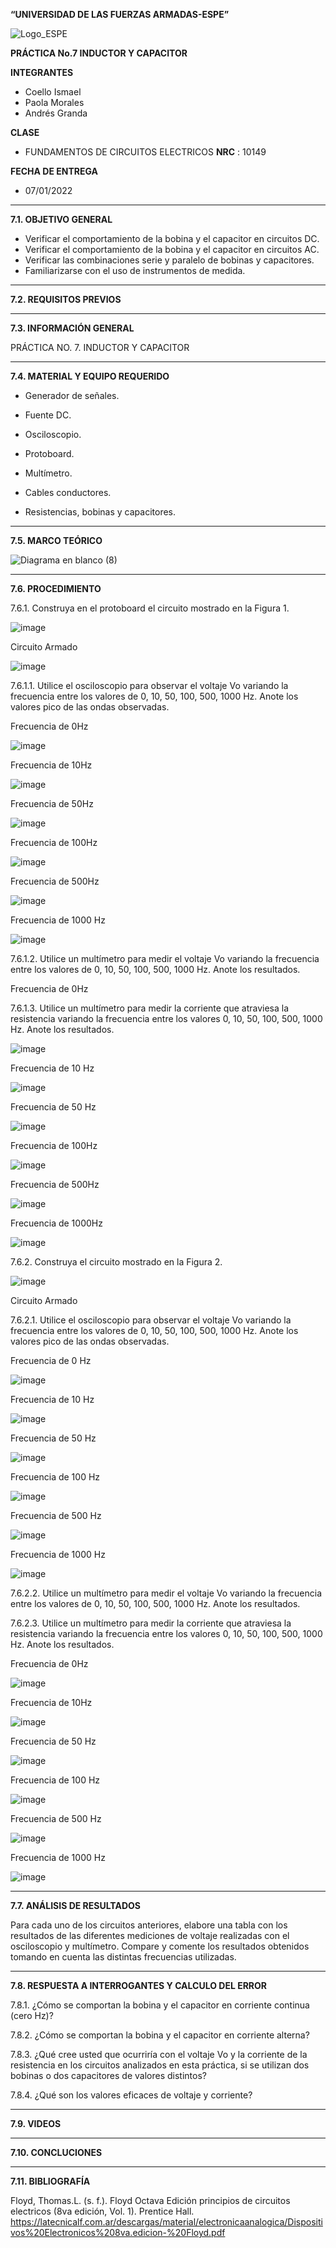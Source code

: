 **“UNIVERSIDAD DE LAS FUERZAS ARMADAS-ESPE”**


![Logo_ESPE](https://user-images.githubusercontent.com/93800511/140828546-04ee2765-180c-4e68-84cf-8bca73c21c5f.png)

**PRÁCTICA No.7 INDUCTOR Y CAPACITOR**

**INTEGRANTES**
* Coello Ismael 
* Paola Morales 
* Andrés Granda
 
**CLASE**
* FUNDAMENTOS DE CIRCUITOS ELECTRICOS **NRC** : 10149

**FECHA DE ENTREGA**
* 07/01/2022
--------------------------------------------------------------------------------------------------------------------------------------------------------------------------------

**7.1. OBJETIVO GENERAL**

- Verificar el comportamiento de la bobina y el capacitor en circuitos DC.
- Verificar el comportamiento de la bobina y el capacitor en circuitos AC.
- Verificar las combinaciones serie y paralelo de bobinas y capacitores.
- Familiarizarse con el uso de instrumentos de medida. 
--------------------------------------------------------------------------------------------------------------------------------------------------------------------------------

**7.2. REQUISITOS PREVIOS**








--------------------------------------------------------------------------------------------------------------------------------------------------------------------------------


**7.3. INFORMACIÓN GENERAL**

PRÁCTICA NO. 7. INDUCTOR Y CAPACITOR

--------------------------------------------------------------------------------------------------------------------------------------------------------------------------------


**7.4. MATERIAL Y EQUIPO REQUERIDO**

- Generador de señales.

- Fuente DC.

- Osciloscopio.

- Protoboard.

- Multímetro.

- Cables conductores.

- Resistencias, bobinas y capacitores. 

--------------------------------------------------------------------------------------------------------------------------------------------------------------------------------


**7.5. MARCO TEÓRICO**

![Diagrama en blanco (8)](https://user-images.githubusercontent.com/93800511/153280027-5f4f2794-9095-4c8e-84e1-b302aa21df91.png)

--------------------------------------------------------------------------------------------------------------------------------------------------------------------------------


**7.6. PROCEDIMIENTO**

7.6.1. Construya en el protoboard el circuito mostrado en la Figura 1.

![image](https://user-images.githubusercontent.com/93835587/152986655-21ba3f8f-6de8-4bde-96b8-e148534581c9.png)

Circuito Armado 

![image](https://user-images.githubusercontent.com/93835587/153304567-7b6cb715-41b6-4008-9220-8496053e2ad1.png)


7.6.1.1. Utilice el osciloscopio para observar el voltaje Vo variando la frecuencia entre los valores de 0, 10, 50, 100, 500, 1000 Hz. Anote los valores pico de las ondas observadas.

Frecuencia de 0Hz

![image](https://user-images.githubusercontent.com/93835587/153304613-c6389dff-b3b7-4883-ad18-36de79c5e070.png)


Frecuencia de 10Hz

![image](https://user-images.githubusercontent.com/93835587/153304679-168d6b4e-2830-4314-8a53-49faef0a444e.png)


Frecuencia de 50Hz

![image](https://user-images.githubusercontent.com/93835587/153304739-f20d1977-5f74-4ec6-a5df-c97756ff6229.png)

Frecuencia de 100Hz

![image](https://user-images.githubusercontent.com/93835587/153304773-4fce5679-924d-4e68-8d06-0e7c6fcc0e4e.png)


Frecuencia de 500Hz

![image](https://user-images.githubusercontent.com/93835587/153304826-94187f21-3455-4755-8301-08fee12eb8f7.png)

Frecuencia de 1000 Hz

![image](https://user-images.githubusercontent.com/93835587/153304885-0729e0c3-f6de-4d7e-8b39-15376f56974b.png)



7.6.1.2. Utilice un multímetro para medir el voltaje Vo variando la frecuencia entre los valores de 0, 10, 50, 100, 500, 1000 Hz. Anote los resultados. 

 Frecuencia de 0Hz
 
 7.6.1.3. Utilice un multímetro para medir la corriente que atraviesa la resistencia variando la frecuencia entre los valores 0, 10, 50, 100, 500, 1000 Hz. Anote los resultados. 

 
![image](https://user-images.githubusercontent.com/93835587/153305627-3695ea09-b33c-4e7c-903f-584f01128b0d.png)

 Frecuencia de 10 Hz
 
 ![image](https://user-images.githubusercontent.com/93835587/153306147-cf034171-07e1-4da5-ab83-0475e9be93f8.png)

 
 Frecuencia de 50 Hz
 
![image](https://user-images.githubusercontent.com/93835587/153306562-be49635c-b0a2-458d-b9a5-53ecf68255c5.png)

 Frecuencia de 100Hz
 
![image](https://user-images.githubusercontent.com/93835587/153307225-93e0f25c-ec6e-485e-8d4c-50cc26af9346.png)

 Frecuencia de 500Hz
 
 ![image](https://user-images.githubusercontent.com/93835587/153307588-07381f47-0416-4448-b4ba-8808e39b7804.png)

 Frecuencia de 1000Hz

![image](https://user-images.githubusercontent.com/93835587/153308240-6c74672c-354f-41cb-957c-fabf830db1ab.png)




7.6.2. Construya el circuito mostrado en la Figura 2.

![image](https://user-images.githubusercontent.com/93835587/152986754-2c4089c9-d27e-4772-97b3-f7b63ff0069f.png)

Circuito Armado 

7.6.2.1. Utilice el osciloscopio para observar el voltaje Vo variando la frecuencia entre los valores de 0, 10, 50, 100, 500, 1000 Hz. Anote los valores pico de las ondas observadas.

Frecuencia de 0 Hz

![image](https://user-images.githubusercontent.com/93835587/153310113-0765a24b-5645-423b-b937-4528c351a34e.png)

Frecuencia de 10 Hz

![image](https://user-images.githubusercontent.com/93835587/153310646-2606035d-fb5f-4c5f-bccb-645b7958fe78.png)

Frecuencia de 50 Hz

![image](https://user-images.githubusercontent.com/93835587/153311039-a36428c6-c3b3-420f-9987-b33e568fe93a.png)

Frecuencia de 100 Hz

![image](https://user-images.githubusercontent.com/93835587/153311647-565c3671-e407-4ec5-9d51-98df9491ffef.png)

Frecuencia de 500 Hz

![image](https://user-images.githubusercontent.com/93835587/153311268-7442416c-8a0c-435d-a9e2-d79e1a63fbad.png)

Frecuencia de 1000 Hz

![image](https://user-images.githubusercontent.com/93835587/153311992-6c2db58e-586f-4483-a7fb-7a4057cfb519.png)


7.6.2.2. Utilice un multímetro para medir el voltaje Vo variando la frecuencia entre los valores de 0, 10, 50, 100, 500, 1000 Hz. Anote los resultados.

7.6.2.3. Utilice un multímetro para medir la corriente que atraviesa la resistencia variando la frecuencia entre los valores 0, 10, 50, 100, 500, 1000 Hz. Anote los resultados.

Frecuencia de 0Hz

![image](https://user-images.githubusercontent.com/93835587/153312997-0f25080f-791a-4ef7-a004-6e4cd9bf1918.png)

Frecuencia de 10Hz

![image](https://user-images.githubusercontent.com/93835587/153313196-119a6e68-6308-4715-8acc-647abbc41990.png)

Frecuencia de  50 Hz

![image](https://user-images.githubusercontent.com/93835587/153313323-0557dff3-36cd-48d3-af09-4c945f84287d.png)

Frecuencia de 100 Hz

![image](https://user-images.githubusercontent.com/93835587/153313424-64490eed-cff7-48d3-866d-0545ad8b2ead.png)

Frecuencia de 500 Hz

![image](https://user-images.githubusercontent.com/93835587/153312895-e0df31d5-0ff3-4ed5-94f6-ba2fcf0113b0.png)

Frecuencia de 1000 Hz

![image](https://user-images.githubusercontent.com/93835587/153313551-935b788b-7e5d-4098-89e2-c7d022f5868f.png)




-------------------------------------------------- -------------------------------------------------- -------------------------------------------------- --------------------------

**7.7. ANÁLISIS DE RESULTADOS**

Para cada uno de los circuitos anteriores, elabore una tabla con los resultados de las
diferentes mediciones de voltaje realizadas con el osciloscopio y multímetro. Compare y
comente los resultados obtenidos tomando en cuenta las distintas frecuencias utilizadas.

-------------------------------------------------- -------------------------------------------------- -------------------------------------------------- --------------------------

**7.8. RESPUESTA A INTERROGANTES Y CALCULO DEL ERROR**

7.8.1. ¿Cómo se comportan la bobina y el capacitor en corriente continua (cero Hz)?

7.8.2. ¿Cómo se comportan la bobina y el capacitor en corriente alterna?

7.8.3. ¿Qué cree usted que ocurriría con el voltaje Vo y la corriente de la resistencia en los circuitos analizados en esta práctica, si se utilizan dos bobinas o dos capacitores de valores distintos?

7.8.4. ¿Qué son los valores eficaces de voltaje y corriente? 

--------------------------------------------------------------------------------------------------------------------------------------------------------------------------------


**7.9. VIDEOS**

--------------------------------------------------------------------------------------------------------------------------------------------------------------------------------

**7.10. CONCLUCIONES**


--------------------------------------------------------------------------------------------------------------------------------------------------------------------------------


**7.11. BIBLIOGRAFÍA**

Floyd, Thomas.L. (s. f.). Floyd Octava Edición principios de circuitos electricos (8va edición, Vol. 1). Prentice Hall. https://latecnicalf.com.ar/descargas/material/electronicaanalogica/Dispositivos%20Electronicos%208va.edicion-%20Floyd.pdf

